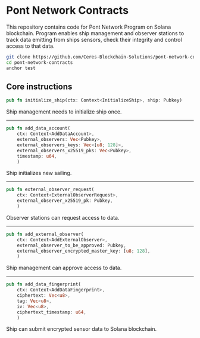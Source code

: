 # Pont Network Contracts

This repository contains code for Pont Network Program on Solana blockchain. Program enables ship management and observer stations to track data emitting from ships sensors, check their integrity and control access to that data.

```bash
git clone https://github.com/Ceres-Blockchain-Solutions/pont-network-contracts.git
cd pont-network-contracts
anchor test
```

## Core instructions

```rust
pub fn initialize_ship(ctx: Context<InitializeShip>, ship: Pubkey)
```

Ship management needs to initialize ship once.

---

```rust
pub fn add_data_account(
	ctx: Context<AddDataAccount>,
	external_observers: Vec<Pubkey>,
	external_observers_keys: Vec<[u8; 128]>,
	external_observers_x25519_pks: Vec<Pubkey>,
	timestamp: u64,
	)
```

Ship initializes new sailing.

---

```rust
pub fn external_observer_request(
	ctx: Context<ExternalObserverRequest>,
	external_observer_x25519_pk: Pubkey,
	)
```

Observer stations can request access to data.

---

```rust
pub fn add_external_observer(
	ctx: Context<AddExternalObserver>,
	external_observer_to_be_approved: Pubkey,
	external_observer_encrypted_master_key: [u8; 128],
	)
```

Ship management can approve access to data.

---

```rust
pub fn add_data_fingerprint(
	ctx: Context<AddDataFingerprint>,
	ciphertext: Vec<u8>,
	tag: Vec<u8>,
	iv: Vec<u8>,
	ciphertext_timestamp: u64,
	)
```

Ship can submit encrypted sensor data to Solana blockchain.
